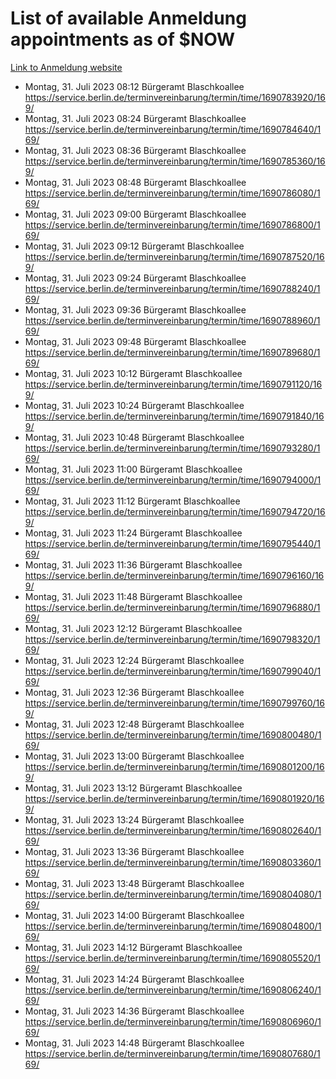 # List of available Anmeldung appointments as of $NOW
[Link to Anmeldung website](https://service.berlin.de/terminvereinbarung/termin/tag.php?termin=1&anliegen[]=120686&dienstleisterlist=122210,122217,327316,122219,327312,122227,327314,122231,327346,122243,327348,122254,122252,329742,122260,329745,122262,329748,122271,327278,122273,327274,122277,327276,330436,122280,327294,122282,327290,122284,327292,122291,327270,122285,327266,122286,327264,122296,327268,150230,329760,122297,327286,122294,327284,122312,329763,122314,329775,122304,327330,122311,327334,122309,327332,317869,122281,327352,122279,329772,122283,122276,327324,122274,327326,122267,329766,122246,327318,122251,327320,122257,327322,122208,327298,122226,327300&herkunft=http%3A%2F%2Fservice.berlin.de%2Fdienstleistung%2F120686%2F)
- Montag, 31. Juli 2023 08:12 Bürgeramt Blaschkoallee https://service.berlin.de/terminvereinbarung/termin/time/1690783920/169/
- Montag, 31. Juli 2023 08:24 Bürgeramt Blaschkoallee https://service.berlin.de/terminvereinbarung/termin/time/1690784640/169/
- Montag, 31. Juli 2023 08:36 Bürgeramt Blaschkoallee https://service.berlin.de/terminvereinbarung/termin/time/1690785360/169/
- Montag, 31. Juli 2023 08:48 Bürgeramt Blaschkoallee https://service.berlin.de/terminvereinbarung/termin/time/1690786080/169/
- Montag, 31. Juli 2023 09:00 Bürgeramt Blaschkoallee https://service.berlin.de/terminvereinbarung/termin/time/1690786800/169/
- Montag, 31. Juli 2023 09:12 Bürgeramt Blaschkoallee https://service.berlin.de/terminvereinbarung/termin/time/1690787520/169/
- Montag, 31. Juli 2023 09:24 Bürgeramt Blaschkoallee https://service.berlin.de/terminvereinbarung/termin/time/1690788240/169/
- Montag, 31. Juli 2023 09:36 Bürgeramt Blaschkoallee https://service.berlin.de/terminvereinbarung/termin/time/1690788960/169/
- Montag, 31. Juli 2023 09:48 Bürgeramt Blaschkoallee https://service.berlin.de/terminvereinbarung/termin/time/1690789680/169/
- Montag, 31. Juli 2023 10:12 Bürgeramt Blaschkoallee https://service.berlin.de/terminvereinbarung/termin/time/1690791120/169/
- Montag, 31. Juli 2023 10:24 Bürgeramt Blaschkoallee https://service.berlin.de/terminvereinbarung/termin/time/1690791840/169/
- Montag, 31. Juli 2023 10:48 Bürgeramt Blaschkoallee https://service.berlin.de/terminvereinbarung/termin/time/1690793280/169/
- Montag, 31. Juli 2023 11:00 Bürgeramt Blaschkoallee https://service.berlin.de/terminvereinbarung/termin/time/1690794000/169/
- Montag, 31. Juli 2023 11:12 Bürgeramt Blaschkoallee https://service.berlin.de/terminvereinbarung/termin/time/1690794720/169/
- Montag, 31. Juli 2023 11:24 Bürgeramt Blaschkoallee https://service.berlin.de/terminvereinbarung/termin/time/1690795440/169/
- Montag, 31. Juli 2023 11:36 Bürgeramt Blaschkoallee https://service.berlin.de/terminvereinbarung/termin/time/1690796160/169/
- Montag, 31. Juli 2023 11:48 Bürgeramt Blaschkoallee https://service.berlin.de/terminvereinbarung/termin/time/1690796880/169/
- Montag, 31. Juli 2023 12:12 Bürgeramt Blaschkoallee https://service.berlin.de/terminvereinbarung/termin/time/1690798320/169/
- Montag, 31. Juli 2023 12:24 Bürgeramt Blaschkoallee https://service.berlin.de/terminvereinbarung/termin/time/1690799040/169/
- Montag, 31. Juli 2023 12:36 Bürgeramt Blaschkoallee https://service.berlin.de/terminvereinbarung/termin/time/1690799760/169/
- Montag, 31. Juli 2023 12:48 Bürgeramt Blaschkoallee https://service.berlin.de/terminvereinbarung/termin/time/1690800480/169/
- Montag, 31. Juli 2023 13:00 Bürgeramt Blaschkoallee https://service.berlin.de/terminvereinbarung/termin/time/1690801200/169/
- Montag, 31. Juli 2023 13:12 Bürgeramt Blaschkoallee https://service.berlin.de/terminvereinbarung/termin/time/1690801920/169/
- Montag, 31. Juli 2023 13:24 Bürgeramt Blaschkoallee https://service.berlin.de/terminvereinbarung/termin/time/1690802640/169/
- Montag, 31. Juli 2023 13:36 Bürgeramt Blaschkoallee https://service.berlin.de/terminvereinbarung/termin/time/1690803360/169/
- Montag, 31. Juli 2023 13:48 Bürgeramt Blaschkoallee https://service.berlin.de/terminvereinbarung/termin/time/1690804080/169/
- Montag, 31. Juli 2023 14:00 Bürgeramt Blaschkoallee https://service.berlin.de/terminvereinbarung/termin/time/1690804800/169/
- Montag, 31. Juli 2023 14:12 Bürgeramt Blaschkoallee https://service.berlin.de/terminvereinbarung/termin/time/1690805520/169/
- Montag, 31. Juli 2023 14:24 Bürgeramt Blaschkoallee https://service.berlin.de/terminvereinbarung/termin/time/1690806240/169/
- Montag, 31. Juli 2023 14:36 Bürgeramt Blaschkoallee https://service.berlin.de/terminvereinbarung/termin/time/1690806960/169/
- Montag, 31. Juli 2023 14:48 Bürgeramt Blaschkoallee https://service.berlin.de/terminvereinbarung/termin/time/1690807680/169/
